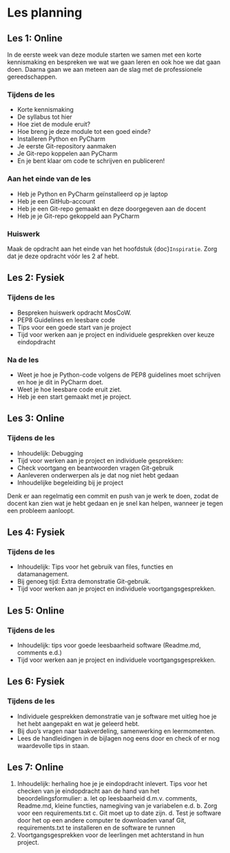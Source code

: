 # Les planning

## Les 1: Online

In de eerste week van deze module starten we samen met een korte kennismaking en bespreken we wat we gaan leren en ook hoe we dat gaan doen. Daarna gaan we aan meteen aan de slag met de professionele gereedschappen.

### Tijdens de les

- Korte kennismaking
- De syllabus tot hier
- Hoe ziet de module eruit?
- Hoe breng je deze module tot een goed einde?
- Installeren Python en PyCharm
- Je eerste Git-repository aanmaken
- Je Git-repo koppelen aan PyCharm
- En je bent klaar om code te schrijven en publiceren!

### Aan het einde van de les

- Heb je Python en PyCharm geïnstalleerd op je laptop
- Heb je een GitHub-account
- Heb je een Git-repo gemaakt en deze doorgegeven aan de docent
- Heb je je Git-repo gekoppeld aan PyCharm

### Huiswerk

Maak de opdracht aan het einde van het hoofdstuk {doc}`Inspiratie`. Zorg dat je deze opdracht vóór les 2 af hebt.

## Les 2: Fysiek

### Tijdens de les

- Bespreken huiswerk opdracht MosCoW.
- PEP8 Guidelines en leesbare code
- Tips voor een goede start van je project
- Tijd voor werken aan je project en individuele gesprekken over keuze eindopdracht

### Na de les

- Weet je hoe je Python-code volgens de PEP8 guidelines moet schrijven en hoe je dit in PyCharm doet.
- Weet je hoe leesbare code eruit ziet.
- Heb je een start gemaakt met je project.

## Les 3: Online

### Tijdens de les

- Inhoudelijk: Debugging
- Tijd voor werken aan je project en individuele gesprekken:
- Check voortgang en beantwoorden vragen Git-gebruik
- Aanleveren onderwerpen als je dat nog niet hebt gedaan
- Inhoudelijke begeleiding bij je project

Denk er aan regelmatig een commit en push van je werk te doen, zodat de docent kan zien wat je hebt gedaan en je snel kan helpen, wanneer je tegen een probleem aanloopt.

## Les 4: Fysiek

### Tijdens de les

- Inhoudelijk: Tips voor het gebruik van files, functies en datamanagement.
- Bij genoeg tijd: Extra demonstratie Git-gebruik.
- Tijd voor werken aan je project en individuele voortgangsgesprekken.

## Les 5: Online

### Tijdens de les

- Inhoudelijk: tips voor goede leesbaarheid software (Readme.md, comments e.d.)
- Tijd voor werken aan je project en individuele voortgangsgesprekken.

## Les 6: Fysiek

### Tijdens de les

- Individuele gesprekken demonstratie van je software met uitleg hoe je het hebt aangepakt en wat je geleerd hebt. 
- Bij duo’s vragen naar taakverdeling, samenwerking en leermomenten.
- Lees de handleidingen in de bijlagen nog eens door en check of er nog waardevolle tips in staan.

## Les 7: Online
1.	Inhoudelijk: herhaling hoe je je eindopdracht inlevert. Tips voor het checken van je eindopdracht aan de hand van het beoordelingsformulier:
	a.	let op leesbaarheid d.m.v. comments, Readme.md, kleine functies, namegiving van je variabelen e.d.
	b.	Zorg voor een requirements.txt
	c.	Git moet up to date zijn.
	d.	Test je software door het op een andere computer te downloaden vanaf Git, requirements.txt te installeren en de software te runnen
2.	Voortgangsgesprekken voor de leerlingen met achterstand in hun project.
